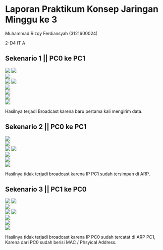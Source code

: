 # Laporan Praktikum Konsep Jaringan Minggu ke 3

Muhammad Rizqy Ferdiansyah (3121600024)

2-D4 IT A

## Sekenario 1 || PC0 ke PC1
![](https://i.postimg.cc/fRLTprDV/Screenshot-2022-09-11-202337.png)
![](https://i.postimg.cc/rpGVrX9Y/Screenshot-2022-09-11-203217.png) \
![](https://i.postimg.cc/CxLXNyYQ/Screenshot-2022-09-11-203508.png) \
![](https://i.postimg.cc/GmVKs6pY/Screenshot-2022-09-11-203724.png)
![](https://i.postimg.cc/g2tzyH93/Screenshot-2022-09-11-204003.png) \
![](https://i.postimg.cc/9z3TfHbF/Screenshot-2022-09-11-204511.png) \
![](https://i.postimg.cc/wTdQHDG5/Screenshot-2022-09-11-204633.png) \
![](https://i.postimg.cc/4xPDpf9M/Screenshot-2022-09-11-205013.png) \
![](https://i.postimg.cc/Cx8ZK2nz/Screenshot-2022-09-11-205148.png)

Hasilnya terjadi Broadcast karena baru pertama kali mengirim data.



## Sekenario 2 || PC0 ke PC1
![](https://i.postimg.cc/Y01WsyN4/Screenshot-2022-09-11-205409.png) \
![](https://i.postimg.cc/d0bDcjVG/Screenshot-2022-09-11-205502.png) \
![](https://i.postimg.cc/BQrzD8bM/Screenshot-2022-09-11-205656.png)
![](https://i.postimg.cc/G9wjByKD/Screenshot-2022-09-11-205813.png) \
![](https://i.postimg.cc/PJ2wHvch/Screenshot-2022-09-11-210058.png) \
![](https://i.postimg.cc/CxVg0rGh/Screenshot-2022-09-11-210303.png) \
![](https://i.postimg.cc/KztW0xWt/Screenshot-2022-09-11-210506.png)

Hasilnya tidak terjadi broadcast karena IP PC1 sudah tersimpan di ARP.



## Sekenario 3 || PC1 ke PC0

![](https://i.postimg.cc/bNYyWwhy/Screenshot-2022-09-11-210730.png)
![](https://i.postimg.cc/bNYyWwhy/Screenshot-2022-09-11-210730.png) \
![](https://i.postimg.cc/5yCRkv27/Screenshot-2022-09-11-211035.png) \
![](https://i.postimg.cc/SN4dpHTN/Screenshot-2022-09-11-211207.png)
![](https://i.postimg.cc/SRkMwbyB/Screenshot-2022-09-11-211317.png) \
![](https://i.postimg.cc/7Yb6bZQB/Screenshot-2022-09-11-211423.png) \
![](https://i.postimg.cc/13Q3Br3d/Screenshot-2022-09-11-211533.png) \
![](https://i.postimg.cc/Ls7dCmVs/Screenshot-2022-09-11-211657.png)

Hasilnya tidak terjadi broadcast karena IP PC0 sudah tercatat di ARP PC1, Karena dari PC0 sudah berisi MAC / Phsyical Address.

